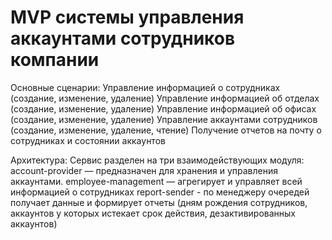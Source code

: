# MVP системы управления аккаунтами сотрудников компании

Основные сценарии:
Управление информацией о сотрудниках (создание, изменение, удаление)
Управление информацией об отделах (создание, изменение, удаление)
Управление информацией об офисах (создание, изменение, удаление)
Управление аккаунтами сотрудников (создание, изменение, удаление, чтение)
Получение отчетов на почту о сотрудниках и состоянии аккаунтов

Архитектура:
Сервис разделен на три взаимодействующих модуля:
account-provider — предназначен для хранения и управления аккаунтами.
employee-management — агрегирует и управляет всей информацией о сотрудниках
report-sender - по менеджеру очередей получает данные и формирует отчеты (дням рождения сотрудников, аккаунтов у которых истекает срок действия, дезактивированных аккаунтов)

